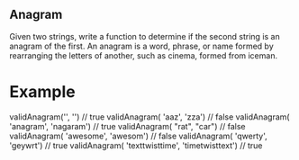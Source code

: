 ## Anagram
Given two strings, write a function to determine if the second string is an anagram of the first. 
An anagram is a word, phrase, or name formed by rearranging the letters of another, such as cinema, formed from iceman.

# Example

validAnagram('', '') // true
validAnagram( 'aaz', 'zza') // false 
validAnagram( 'anagram', 'nagaram') // true 
validAnagram( "rat", "car") // false 
validAnagram( 'awesome', 'awesom') // false 
validAnagram( 'qwerty', 'geywrt') // true 
validAnagram( 'texttwisttime', 'timetwisttext') // true